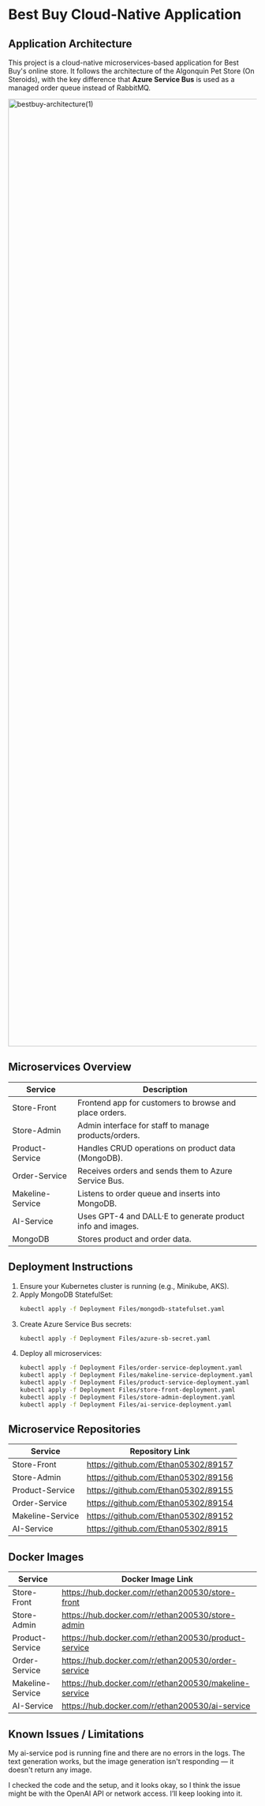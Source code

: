 # Best Buy Cloud-Native Application

## Application Architecture

This project is a cloud-native microservices-based application for Best Buy's online store. It follows the architecture of the Algonquin Pet Store (On Steroids), with the key difference that **Azure Service Bus** is used as a managed order queue instead of RabbitMQ.

<img width="1920" alt="bestbuy-architecture(1)" src="https://github.com/user-attachments/assets/345da8f3-535d-49d2-89dd-fc81a6cedb2d" />



## Microservices Overview

| Service         | Description                                                |
|-----------------|------------------------------------------------------------|
| Store-Front     | Frontend app for customers to browse and place orders.     |
| Store-Admin     | Admin interface for staff to manage products/orders.       |
| Product-Service | Handles CRUD operations on product data (MongoDB).         |
| Order-Service   | Receives orders and sends them to Azure Service Bus.       |
| Makeline-Service| Listens to order queue and inserts into MongoDB.           |
| AI-Service      | Uses GPT-4 and DALL·E to generate product info and images. |
| MongoDB         | Stores product and order data.                             |

## Deployment Instructions

1. Ensure your Kubernetes cluster is running (e.g., Minikube, AKS).
2. Apply MongoDB StatefulSet:
   ```bash
   kubectl apply -f Deployment Files/mongodb-statefulset.yaml
   ```
3. Create Azure Service Bus secrets:
   ```bash
   kubectl apply -f Deployment Files/azure-sb-secret.yaml
   ```
4. Deploy all microservices:
   ```bash
   kubectl apply -f Deployment Files/order-service-deployment.yaml
   kubectl apply -f Deployment Files/makeline-service-deployment.yaml
   kubectl apply -f Deployment Files/product-service-deployment.yaml
   kubectl apply -f Deployment Files/store-front-deployment.yaml
   kubectl apply -f Deployment Files/store-admin-deployment.yaml
   kubectl apply -f Deployment Files/ai-service-deployment.yaml
   ```

## Microservice Repositories

| Service         | Repository Link |
|-----------------|------------------|
| Store-Front     |https://github.com/Ethan05302/89157|
| Store-Admin     | https://github.com/Ethan05302/89156|
| Product-Service | https://github.com/Ethan05302/89155|
| Order-Service   | https://github.com/Ethan05302/89154 |
| Makeline-Service| https://github.com/Ethan05302/89152 |
| AI-Service      | https://github.com/Ethan05302/8915 |

## Docker Images

| Service         | Docker Image Link |
|-----------------|-------------------|
| Store-Front     | https://hub.docker.com/r/ethan200530/store-front |
| Store-Admin     | https://hub.docker.com/r/ethan200530/store-admin |
| Product-Service | https://hub.docker.com/r/ethan200530/product-service |
| Order-Service   | https://hub.docker.com/r/ethan200530/order-service |
| Makeline-Service| https://hub.docker.com/r/ethan200530/makeline-service |
| AI-Service      | https://hub.docker.com/r/ethan200530/ai-service |

## Known Issues / Limitations

My ai-service pod is running fine and there are no errors in the logs. The text generation works, but the image generation isn't responding — it doesn't return any image.

I checked the code and the setup, and it looks okay, so I think the issue might be with the OpenAI API or network access. I’ll keep looking into it.
